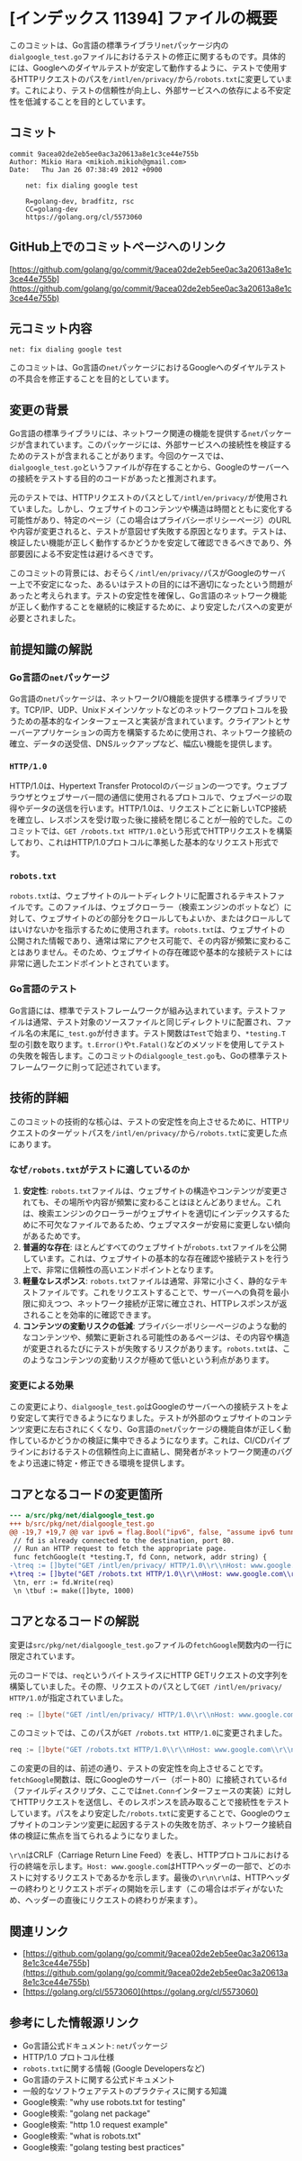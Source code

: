 # [インデックス 11394] ファイルの概要

このコミットは、Go言語の標準ライブラリ`net`パッケージ内の`dialgoogle_test.go`ファイルにおけるテストの修正に関するものです。具体的には、Googleへのダイヤルテストが安定して動作するように、テストで使用するHTTPリクエストのパスを`/intl/en/privacy/`から`/robots.txt`に変更しています。これにより、テストの信頼性が向上し、外部サービスへの依存による不安定性を低減することを目的としています。

## コミット

```
commit 9acea02de2eb5ee0ac3a20613a8e1c3ce44e755b
Author: Mikio Hara <mikioh.mikioh@gmail.com>
Date:   Thu Jan 26 07:38:49 2012 +0900

    net: fix dialing google test
    
    R=golang-dev, bradfitz, rsc
    CC=golang-dev
    https://golang.org/cl/5573060
```

## GitHub上でのコミットページへのリンク

[https://github.com/golang/go/commit/9acea02de2eb5ee0ac3a20613a8e1c3ce44e755b](https://github.com/golang/go/commit/9acea02de2eb5ee0ac3a20613a8e1c3ce44e755b)

## 元コミット内容

`net: fix dialing google test`

このコミットは、Go言語の`net`パッケージにおけるGoogleへのダイヤルテストの不具合を修正することを目的としています。

## 変更の背景

Go言語の標準ライブラリには、ネットワーク関連の機能を提供する`net`パッケージが含まれています。このパッケージには、外部サービスへの接続性を検証するためのテストが含まれることがあります。今回のケースでは、`dialgoogle_test.go`というファイルが存在することから、Googleのサーバーへの接続をテストする目的のコードがあったと推測されます。

元のテストでは、HTTPリクエストのパスとして`/intl/en/privacy/`が使用されていました。しかし、ウェブサイトのコンテンツや構造は時間とともに変化する可能性があり、特定のページ（この場合はプライバシーポリシーページ）のURLや内容が変更されると、テストが意図せず失敗する原因となります。テストは、検証したい機能が正しく動作するかどうかを安定して確認できるべきであり、外部要因による不安定性は避けるべきです。

このコミットの背景には、おそらく`/intl/en/privacy/`パスがGoogleのサーバー上で不安定になった、あるいはテストの目的には不適切になったという問題があったと考えられます。テストの安定性を確保し、Go言語のネットワーク機能が正しく動作することを継続的に検証するために、より安定したパスへの変更が必要とされました。

## 前提知識の解説

### Go言語の`net`パッケージ

Go言語の`net`パッケージは、ネットワークI/O機能を提供する標準ライブラリです。TCP/IP、UDP、Unixドメインソケットなどのネットワークプロトコルを扱うための基本的なインターフェースと実装が含まれています。クライアントとサーバーアプリケーションの両方を構築するために使用され、ネットワーク接続の確立、データの送受信、DNSルックアップなど、幅広い機能を提供します。

### `HTTP/1.0`

HTTP/1.0は、Hypertext Transfer Protocolのバージョンの一つです。ウェブブラウザとウェブサーバー間の通信に使用されるプロトコルで、ウェブページの取得やデータの送信を行います。HTTP/1.0は、リクエストごとに新しいTCP接続を確立し、レスポンスを受け取った後に接続を閉じることが一般的でした。このコミットでは、`GET /robots.txt HTTP/1.0`という形式でHTTPリクエストを構築しており、これはHTTP/1.0プロトコルに準拠した基本的なリクエスト形式です。

### `robots.txt`

`robots.txt`は、ウェブサイトのルートディレクトリに配置されるテキストファイルです。このファイルは、ウェブクローラー（検索エンジンのボットなど）に対して、ウェブサイトのどの部分をクロールしてもよいか、またはクロールしてはいけないかを指示するために使用されます。`robots.txt`は、ウェブサイトの公開された情報であり、通常は常にアクセス可能で、その内容が頻繁に変わることはありません。そのため、ウェブサイトの存在確認や基本的な接続テストには非常に適したエンドポイントとされています。

### Go言語のテスト

Go言語には、標準でテストフレームワークが組み込まれています。テストファイルは通常、テスト対象のソースファイルと同じディレクトリに配置され、ファイル名の末尾に`_test.go`が付きます。テスト関数は`Test`で始まり、`*testing.T`型の引数を取ります。`t.Error()`や`t.Fatal()`などのメソッドを使用してテストの失敗を報告します。このコミットの`dialgoogle_test.go`も、Goの標準テストフレームワークに則って記述されています。

## 技術的詳細

このコミットの技術的な核心は、テストの安定性を向上させるために、HTTPリクエストのターゲットパスを`/intl/en/privacy/`から`/robots.txt`に変更した点にあります。

### なぜ`/robots.txt`がテストに適しているのか

1.  **安定性**: `robots.txt`ファイルは、ウェブサイトの構造やコンテンツが変更されても、その場所や内容が頻繁に変わることはほとんどありません。これは、検索エンジンのクローラーがウェブサイトを適切にインデックスするために不可欠なファイルであるため、ウェブマスターが安易に変更しない傾向があるためです。
2.  **普遍的な存在**: ほとんどすべてのウェブサイトが`robots.txt`ファイルを公開しています。これは、ウェブサイトの基本的な存在確認や接続テストを行う上で、非常に信頼性の高いエンドポイントとなります。
3.  **軽量なレスポンス**: `robots.txt`ファイルは通常、非常に小さく、静的なテキストファイルです。これをリクエストすることで、サーバーへの負荷を最小限に抑えつつ、ネットワーク接続が正常に確立され、HTTPレスポンスが返されることを効率的に確認できます。
4.  **コンテンツの変動リスクの低減**: プライバシーポリシーページのような動的なコンテンツや、頻繁に更新される可能性のあるページは、その内容や構造が変更されるたびにテストが失敗するリスクがあります。`robots.txt`は、このようなコンテンツの変動リスクが極めて低いという利点があります。

### 変更による効果

この変更により、`dialgoogle_test.go`はGoogleのサーバーへの接続テストをより安定して実行できるようになりました。テストが外部のウェブサイトのコンテンツ変更に左右されにくくなり、Go言語の`net`パッケージの機能自体が正しく動作しているかどうかの検証に集中できるようになります。これは、CI/CDパイプラインにおけるテストの信頼性向上に直結し、開発者がネットワーク関連のバグをより迅速に特定・修正できる環境を提供します。

## コアとなるコードの変更箇所

```diff
--- a/src/pkg/net/dialgoogle_test.go
+++ b/src/pkg/net/dialgoogle_test.go
@@ -19,7 +19,7 @@ var ipv6 = flag.Bool("ipv6", false, "assume ipv6 tunnel is present")
 // fd is already connected to the destination, port 80.
 // Run an HTTP request to fetch the appropriate page.
 func fetchGoogle(t *testing.T, fd Conn, network, addr string) {
-\treq := []byte("GET /intl/en/privacy/ HTTP/1.0\\r\\nHost: www.google.com\\r\\n\\r\\n")
+\treq := []byte("GET /robots.txt HTTP/1.0\\r\\nHost: www.google.com\\r\\n\\r\\n")
 \tn, err := fd.Write(req)
 \n \tbuf := make([]byte, 1000)
```

## コアとなるコードの解説

変更は`src/pkg/net/dialgoogle_test.go`ファイルの`fetchGoogle`関数内の一行に限定されています。

元のコードでは、`req`というバイトスライスにHTTP GETリクエストの文字列を構築していました。その際、リクエストのパスとして`GET /intl/en/privacy/ HTTP/1.0`が指定されていました。

```go
req := []byte("GET /intl/en/privacy/ HTTP/1.0\\r\\nHost: www.google.com\\r\\n\\r\\n")
```

このコミットでは、このパスが`GET /robots.txt HTTP/1.0`に変更されました。

```go
req := []byte("GET /robots.txt HTTP/1.0\\r\\nHost: www.google.com\\r\\n\\r\\n")
```

この変更の目的は、前述の通り、テストの安定性を向上させることです。`fetchGoogle`関数は、既にGoogleのサーバー（ポート80）に接続されている`fd`（ファイルディスクリプタ、ここでは`net.Conn`インターフェースの実装）に対してHTTPリクエストを送信し、そのレスポンスを読み取ることで接続性をテストしています。パスをより安定した`/robots.txt`に変更することで、Googleのウェブサイトのコンテンツ変更に起因するテストの失敗を防ぎ、ネットワーク接続自体の検証に焦点を当てられるようになりました。

`\r\n`はCRLF（Carriage Return Line Feed）を表し、HTTPプロトコルにおける行の終端を示します。`Host: www.google.com`はHTTPヘッダーの一部で、どのホストに対するリクエストであるかを示します。最後の`\r\n\r\n`は、HTTPヘッダーの終わりとリクエストボディの開始を示します（この場合はボディがないため、ヘッダーの直後にリクエストの終わりが来ます）。

## 関連リンク

*   [https://github.com/golang/go/commit/9acea02de2eb5ee0ac3a20613a8e1c3ce44e755b](https://github.com/golang/go/commit/9acea02de2eb5ee0ac3a20613a8e1c3ce44e755b)
*   [https://golang.org/cl/5573060](https://golang.org/cl/5573060)

## 参考にした情報源リンク

*   Go言語公式ドキュメント: `net`パッケージ
*   HTTP/1.0 プロトコル仕様
*   `robots.txt`に関する情報 (Google Developersなど)
*   Go言語のテストに関する公式ドキュメント
*   一般的なソフトウェアテストのプラクティスに関する知識
*   Google検索: "why use robots.txt for testing"
*   Google検索: "golang net package"
*   Google検索: "http 1.0 request example"
*   Google検索: "what is robots.txt"
*   Google検索: "golang testing best practices"

